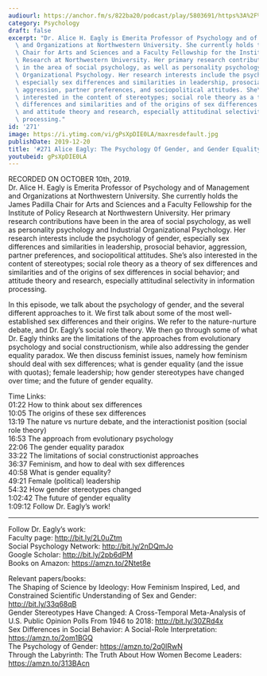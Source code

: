 ```yaml
---
audiourl: https://anchor.fm/s/822ba20/podcast/play/5803691/https%3A%2F%2Fd3ctxlq1ktw2nl.cloudfront.net%2Fproduction%2F2019-9-10%2F27460931-44100-2-c07f97937822f.m4a
category: Psychology
draft: false
excerpt: "Dr. Alice H. Eagly is Emerita Professor of Psychology and of Management\
  \ and Organizations at Northwestern University. She currently holds the James Padilla\
  \ Chair for Arts and Sciences and a Faculty Fellowship for the Institute of Policy\
  \ Research at Northwestern University. Her primary research contributions have been\
  \ in the area of social psychology, as well as personality psychology and Industrial\
  \ Organizational Psychology. Her research interests include the psychology of gender,\
  \ especially sex differences and similarities in leadership, prosocial behavior,\
  \ aggression, partner preferences, and sociopolitical attitudes. She\u2019s also\
  \ interested in the content of stereotypes; social role theory as a theory of sex\
  \ differences and similarities and of the origins of sex differences in social behavior;\
  \ and attitude theory and research, especially attitudinal selectivity in information\
  \ processing."
id: '271'
image: https://i.ytimg.com/vi/gPsXpDIE0LA/maxresdefault.jpg
publishDate: 2019-12-20
title: '#271 Alice Eagly: The Psychology Of Gender, and Gender Equality'
youtubeid: gPsXpDIE0LA
---
```

<div class="timelinks">

RECORDED ON OCTOBER 10th, 2019.  
Dr. Alice H. Eagly is Emerita Professor of Psychology and of Management and Organizations at Northwestern University. She currently holds the James Padilla Chair for Arts and Sciences and a Faculty Fellowship for the Institute of Policy Research at Northwestern University. Her primary research contributions have been in the area of social psychology, as well as personality psychology and Industrial Organizational Psychology. Her research interests include the psychology of gender, especially sex differences and similarities in leadership, prosocial behavior, aggression, partner preferences, and sociopolitical attitudes. She’s also interested in the content of stereotypes; social role theory as a theory of sex differences and similarities and of the origins of sex differences in social behavior; and attitude theory and research, especially attitudinal selectivity in information processing.

In this episode, we talk about the psychology of gender, and the several different approaches to it. We first talk about some of the most well-established sex differences and their origins. We refer to the nature-nurture debate, and Dr. Eagly’s social role theory. We then go through some of what Dr. Eagly thinks are the limitations of the approaches from evolutionary psychology and social constructionism, while also addressing the gender equality paradox. We then discuss feminist issues, namely how feminism should deal with sex differences; what is gender equality (and the issue with quotas); female leadership; how gender stereotypes have changed over time; and the future of gender equality.

Time Links:  
<time>01:22</time> How to think about sex differences  
<time>10:05</time> The origins of these sex differences  
<time>13:19</time> The nature vs nurture debate, and the interactionist position (social role theory)  
<time>16:53</time> The approach from evolutionary psychology   
<time>22:06</time> The gender equality paradox  
<time>33:22</time> The limitations of social constructionist approaches  
<time>36:37</time> Feminism, and how to deal with sex differences  
<time>40:58</time> What is gender equality?  
<time>49:21</time> Female (political) leadership   
<time>54:32</time> How gender stereotypes changed  
<time>1:02:42</time> The future of gender equality  
<time>1:09:12</time> Follow Dr. Eagly’s work!

---

Follow Dr. Eagly’s work:  
Faculty page: http://bit.ly/2L0uZtm  
Social Psychology Network: http://bit.ly/2nDQmJo  
Google Scholar: http://bit.ly/2pb6dPM  
Books on Amazon: https://amzn.to/2Ntet8e

Relevant papers/books:  
The Shaping of Science by Ideology: How Feminism Inspired, Led, and Constrained Scientific Understanding of Sex and Gender: http://bit.ly/33q68qB  
Gender Stereotypes Have Changed: A Cross-Temporal Meta-Analysis of U.S. Public Opinion Polls From 1946 to 2018: http://bit.ly/30ZRd4x  
Sex Differences in Social Behavior: A Social-Role Interpretation: https://amzn.to/2om1BGQ  
The Psychology of Gender: https://amzn.to/2q0IRwN  
Through the Labyrinth: The Truth About How Women Become Leaders: https://amzn.to/313BAcn
</div>

